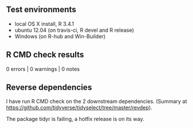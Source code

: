 
## Test environments

* local OS X install, R 3.4.1
* ubuntu 12.04 (on travis-ci, R devel and R release)
* Windows (on R-hub and Win-Builder)


## R CMD check results

0 errors | 0 warnings | 0 notes


## Reverse dependencies

I have run R CMD check on the 2 downstream dependencies. (Summary at
https://github.com/tidyverse/tidyselect/tree/master/revdep).

The package tidyr is failing, a hotfix release is on its way.
